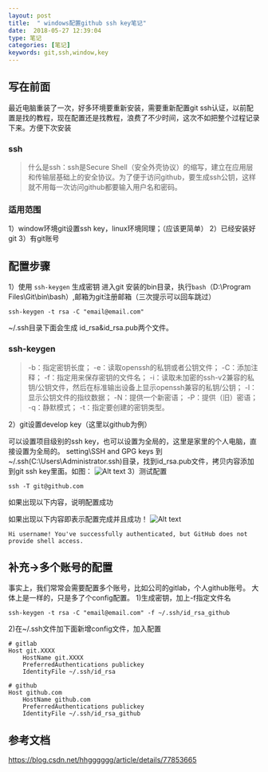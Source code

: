 ```yaml
---
layout: post
title:  " windows配置github ssh key笔记"
date:  2018-05-27 12:39:04
type: 笔记
categories: [笔记]
keywords: git,ssh,window,key
---
```

## 写在前面

最近电脑重装了一次，好多环境要重新安装，需要重新配置git ssh认证，以前配置是找的教程，现在配置还是找教程，浪费了不少时间，这次不如把整个过程记录下来。方便下次安装

### ssh
>什么是ssh：ssh是Secure Shell（安全外壳协议）的缩写，建立在应用层和传输层基础上的安全协议。为了便于访问github，要生成ssh公钥，这样就不用每一次访问github都要输入用户名和密码。

### 适用范围

1）window环境git设置ssh key，linux环境同理；（应该更简单）
2）已经安装好git
3）有git账号


## 配置步骤

1）使用 `ssh-keygen` 生成密钥
进入git 安装的bin目录，执行`bash`（D:\Program Files\Git\bin\bash）,邮箱为git注册邮箱（三次提示可以回车跳过）
```
ssh-keygen -t rsa -C "email@email.com"
```
~/.ssh目录下面会生成 id_rsa&id_rsa.pub两个文件。

### ssh-keygen
>-b：指定密钥长度； 
-e：读取openssh的私钥或者公钥文件； 
-C：添加注释； 
-f：指定用来保存密钥的文件名； 
-i：读取未加密的ssh-v2兼容的私钥/公钥文件，然后在标准输出设备上显示openssh兼容的私钥/公钥； 
-l：显示公钥文件的指纹数据； 
-N：提供一个新密语； 
-P：提供（旧）密语；
-q：静默模式； 
-t：指定要创建的密钥类型。


2）git设置develop key（这里以github为例）

可以设置项目级别的ssh key，也可以设置为全局的，这里是家里的个人电脑，直接设置为全局的。
setting\SSH and GPG keys
到~/.ssh(C:\Users\Administrator\.ssh)目录，找到id_rsa.pub文件，拷贝内容添加到git ssh key里面。如图：
![Alt text](./images/1527389183912.png)
3）测试配置

```
ssh -T git@github.com
```

如果出现以下内容，说明配置成功

如果出现以下内容即表示配置完成并且成功！
![Alt text](./images/1527389450563.png)

```
Hi username! You've successfully authenticated, but GitHub does not
provide shell access.
```



## 补充->多个账号的配置

事实上，我们常常会需要配置多个账号，比如公司的gitlab，个人github账号。
大体上是一样的，只是多了个config配置。
1)生成密钥，加上-f指定文件名

```
ssh-keygen -t rsa -C "email@email.com" -f ~/.ssh/id_rsa_github
```

2)在~/.ssh文件加下面新增config文件，加入配置
```
# gitlab
Host git.XXXX
    HostName git.XXXX
    PreferredAuthentications publickey
    IdentityFile ~/.ssh/id_rsa

# github
Host github.com
    HostName github.com
    PreferredAuthentications publickey
    IdentityFile ~/.ssh/id_rsa_github
```

## 参考文档
https://blog.csdn.net/hhgggggg/article/details/77853665